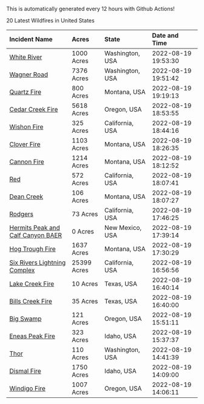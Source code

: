 This is automatically generated every 12 hours with Github Actions!

20 Latest Wildfires in United States

 | Incident Name | Acres | State | Date and Time |
|:---|:---|:---|:---|
| [White River ](https://inciweb.nwcg.gov/incident/8329/) | 1000 Acres | Washington, USA | 2022-08-19 19:53:30 |
| [Wagner Road](https://inciweb.nwcg.gov/incident/8344/) | 7376 Acres | Washington, USA | 2022-08-19 19:51:42 |
| [Quartz Fire](https://inciweb.nwcg.gov/incident/8337/) | 800 Acres | Montana, USA | 2022-08-19 19:19:13 |
| [Cedar Creek Fire](https://inciweb.nwcg.gov/incident/8307/) | 5618 Acres | Oregon, USA | 2022-08-19 18:53:55 |
| [Wishon Fire](https://inciweb.nwcg.gov/incident/8336/) | 325 Acres | California, USA | 2022-08-19 18:44:16 |
| [Clover Fire](https://inciweb.nwcg.gov/incident/8262/) | 1103 Acres | Montana, USA | 2022-08-19 18:26:35 |
| [Cannon Fire](https://inciweb.nwcg.gov/incident/8326/) | 1214 Acres | Montana, USA | 2022-08-19 18:12:52 |
| [Red](https://inciweb.nwcg.gov/incident/8332/) | 572 Acres | California, USA | 2022-08-19 18:07:41 |
| [Dean Creek](https://inciweb.nwcg.gov/incident/8330/) | 106 Acres | Montana, USA | 2022-08-19 18:07:27 |
| [Rodgers](https://inciweb.nwcg.gov/incident/8333/) | 73 Acres | California, USA | 2022-08-19 17:46:25 |
| [Hermits Peak and Calf Canyon BAER](https://inciweb.nwcg.gov/incident/8104/) | 0 Acres | New Mexico, USA | 2022-08-19 17:39:14 |
| [Hog Trough Fire](https://inciweb.nwcg.gov/incident/8258/) | 1637 Acres | Montana, USA | 2022-08-19 17:30:29 |
| [Six Rivers Lightning Complex](https://inciweb.nwcg.gov/incident/8312/) | 25399 Acres | California, USA | 2022-08-19 16:56:56 |
| [Lake Creek Fire](https://inciweb.nwcg.gov/incident/8340/) | 10 Acres | Texas, USA | 2022-08-19 16:40:14 |
| [Bills Creek Fire](https://inciweb.nwcg.gov/incident/8342/) | 35 Acres | Texas, USA | 2022-08-19 16:40:00 |
| [Big Swamp](https://inciweb.nwcg.gov/incident/8323/) | 121 Acres | Oregon, USA | 2022-08-19 15:51:11 |
| [Eneas Peak Fire](https://inciweb.nwcg.gov/incident/8338/) | 323 Acres | Idaho, USA | 2022-08-19 15:37:37 |
| [Thor](https://inciweb.nwcg.gov/incident/8343/) | 110 Acres | Washington, USA | 2022-08-19 14:41:39 |
| [Dismal Fire](https://inciweb.nwcg.gov/incident/8284/) | 1750 Acres | Idaho, USA | 2022-08-19 14:09:00 |
| [Windigo Fire](https://inciweb.nwcg.gov/incident/8292/) | 1007 Acres | Oregon, USA | 2022-08-19 14:06:11 |
